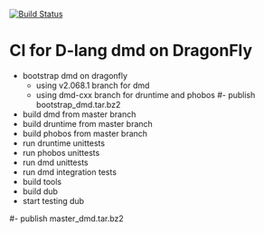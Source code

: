 [![Build Status](https://semaphoreci.com/api/v1/dkgroot/dmd_dragonfly_ci/branches/master/badge.svg)](https://semaphoreci.com/dkgroot/dmd_dragonfly_ci)

# CI for D-lang dmd on DragonFly

- bootstrap dmd on dragonfly
  - using v2.068.1 branch for dmd
  - using dmd-cxx branch for druntime and phobos
#- publish bootstrap_dmd.tar.bz2
- build dmd from master branch
- build druntime from master branch
- build phobos from master branch
- run druntime unittests
- run phobos unittests
- run dmd unittests
- run dmd integration tests
- build tools
- build dub
- start testing dub

#- publish master_dmd.tar.bz2
